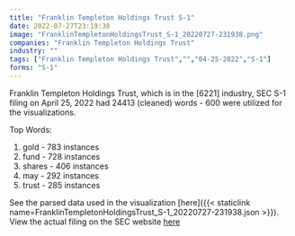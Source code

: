 ```yaml
---
title: "Franklin Templeton Holdings Trust S-1"
date: 2022-07-27T23:19:38
image: "FranklinTempletonHoldingsTrust_S-1_20220727-231938.png"
companies: "Franklin Templeton Holdings Trust"
industry: ""
tags: ["Franklin Templeton Holdings Trust","","04-25-2022","S-1"]
forms: "S-1"
---
```

Franklin Templeton Holdings Trust, which is in the  [6221] industry, SEC S-1 filing on April 25, 2022 had 24413 (cleaned) words - 600 were utilized for the visualizations.

Top Words:
1. gold - 783 instances
2. fund - 728 instances
3. shares - 406 instances
4. may - 292 instances
5. trust - 285 instances


See the parsed data used in the visualization [here]({{< staticlink name=FranklinTempletonHoldingsTrust_S-1_20220727-231938.json >}}).  
View the actual filing on the SEC website [here](https://www.sec.gov/Archives/edgar/data/1858258/0001794202-22-000088.txt)